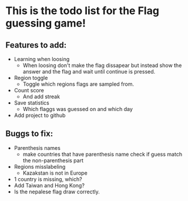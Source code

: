 # This is the todo list for the Flag guessing game!

## Features to add:
* Learning when loosing
    * When loosing don't make the flag dissapear but instead show the answer and the flag and wait until continue is pressed.
* Region toggle
    * Toggle which regions flags are sampled from. 
* Count score
    * And add streak
* Save statistics
    * Which flaggs was guessed on and which day
* Add project to github

## Buggs to fix:
* Parenthesis names
    * make countries that have parenthesis name check if guess match the non-parenthesis part
* Regions misslabeling
    * Kazakstan is not in Europe
* 1 country is missing, which?
* Add Taiwan and Hong Kong?
* Is the nepalese flag draw correctly.